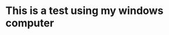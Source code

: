<!doctype html>
<html>  
  <head>
    <title>hello-world</title>
  </head>
  
  <body>
    <h1>This is a test using my windows computer</h1>
  </body>
</html>

